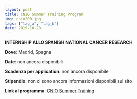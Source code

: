 ```yaml
---
layout: post
title: CNIO Summer Training Program
img: cnio200.jpg
tags: ["tag_a", "tag_b"]
date: 2019-10-28
---
```


**INTERNSHIP ALLO SPANISH NATIONAL CANCER RESEARCH**

**Dove**: Madrid, Spagna

**Date**: non ancora disponibili

**Scadenza per application**: non ancora disponibile 

**Stipendio**: non ci sono ancora informazioni disponibili sul sito 

**Link al programma**: [CNIO Summer Training](https://www.cnio.es/en/education-and-career-development/career-development-programmes/undergraduate-students/)

